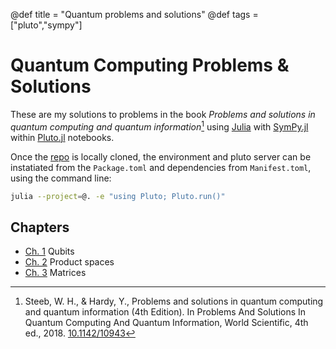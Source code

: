 @def title = "Quantum problems and solutions"
@def tags = ["pluto","sympy"]

# Quantum Computing Problems & Solutions
These are my solutions to problems in the book *Problems and solutions in quantum computing and quantum information*[^1] using [Julia](https://julialang.org) with [SymPy.jl](https://github.com/JuliaPy/SymPy.jl) within [Pluto.jl](https://github.com/fonsp/Pluto.jl) notebooks.



Once the [repo]() is locally cloned, the environment and pluto server can be instatiated from the `Package.toml` and dependencies from `Manifest.toml`, using the command line:

```bash
julia --project=@. -e "using Pluto; Pluto.run()"
```


## Chapters 
   - [Ch. 1](/ch1/) Qubits
   - [Ch. 2](/ch2/) Product spaces
   - [Ch. 3](/ch3/) Matrices


[^1]: Steeb, W. H., & Hardy, Y., Problems and solutions in quantum computing and quantum information (4th Edition). In Problems And Solutions In Quantum Computing And Quantum Information, World Scientific, 4th ed., 2018. [10.1142/10943](https://doi.org/10.1142/10943)
